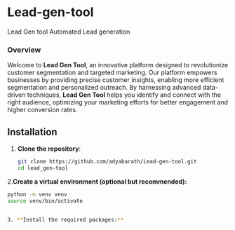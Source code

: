 # Lead-gen-tool
Lead Gen tool Automated Lead generation
### Overview
Welcome to **Lead Gen Tool**, an innovative platform designed to revolutionize customer segmentation and targeted marketing. Our platform empowers businesses by providing precise customer insights, enabling more efficient segmentation and personalized outreach. By harnessing advanced data-driven techniques, **Lead Gen Tool** helps you identify and connect with the right audience, optimizing your marketing efforts for better engagement and higher conversion rates.

## Installation

1. **Clone the repository**:
   ```bash
   git clone https://github.com/adyabarath/Lead-gen-tool.git
   cd lead_gen-tool

2.**Create a virtual environment (optional but recommended):**
   ```bash
   python -m venv venv
   source venv/bin/activate


3. **Install the required packages:**
